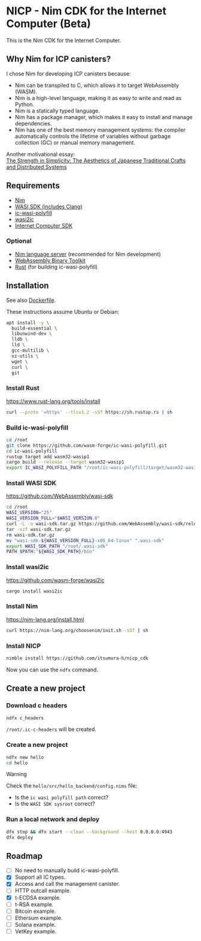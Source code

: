 NICP - Nim CDK for the Internet Computer (Beta)
===

This is the Nim CDK for the Internet Computer.

## Why Nim for ICP canisters?

I chose Nim for developing ICP canisters because:
- Nim can be transpiled to C, which allows it to target WebAssembly (WASM).
- Nim is a high-level language, making it as easy to write and read as Python.
- Nim is a statically typed language.
- Nim has a package manager, which makes it easy to install and manage dependencies.
- Nim has one of the best memory management systems: the compiler automatically controls the lifetime of variables without garbage collection (GC) or manual memory management.

Another motivational essay:  
[The Strength in Simplicity: The Aesthetics of Japanese Traditional Crafts and Distributed Systems](./docs/en/strength_in_simplicity.md)

## Requirements

- [Nim](https://nim-lang.org)  
- [WASI SDK (includes Clang)](https://github.com/WebAssembly/wasi-sdk)  
- [ic-wasi-polyfill](https://github.com/wasm-forge/ic-wasi-polyfill)  
- [wasi2ic](https://github.com/wasm-forge/wasi2ic)  
- [Internet Computer SDK](https://internetcomputer.org/docs/current/developer-docs/setup/install/sdk-install)  

### Optional

- [Nim language server](https://github.com/nim-lang/langserver) (recommended for Nim development)  
- [WebAssembly Binary Toolkit](https://github.com/WebAssembly/wabt)  
- [Rust](https://www.rust-lang.org) (for building ic-wasi-polyfill)

## Installation

See also [Dockerfile](docker/app/develop.Dockerfile).

These instructions assume Ubuntu or Debian:

```sh
apt install -y \
  build-essential \
  libunwind-dev \
  lldb \
  lld \
  gcc-multilib \
  xz-utils \
  wget \
  curl \
  git
```

### Install Rust
https://www.rust-lang.org/tools/install

```sh
curl --proto '=https' --tlsv1.2 -sSf https://sh.rustup.rs | sh
```

### Build ic-wasi-polyfill

```sh
cd /root
git clone https://github.com/wasm-forge/ic-wasi-polyfill.git
cd ic-wasi-polyfill
rustup target add wasm32-wasip1
cargo build --release --target wasm32-wasip1
export IC_WASI_POLYFILL_PATH "/root/ic-wasi-polyfill/target/wasm32-wasip1/release"
```

### Install WASI SDK
https://github.com/WebAssembly/wasi-sdk

```sh
cd /root
WASI_VERSION="25"
WASI_VERSION_FULL="$WASI_VERSION.0"
curl -L -o wasi-sdk.tar.gz https://github.com/WebAssembly/wasi-sdk/releases/download/wasi-sdk-${WASI_VERSION}/wasi-sdk-${WASI_VERSION_FULL}-x86_64-linux.tar.gz
tar -xzf wasi-sdk.tar.gz
rm wasi-sdk.tar.gz
mv "wasi-sdk-${WASI_VERSION_FULL}-x86_64-linux" ".wasi-sdk"
export WASI_SDK_PATH "/root/.wasi-sdk"
PATH $PATH:"${WASI_SDK_PATH}/bin"
```

### Install wasi2ic
https://github.com/wasm-forge/wasi2ic

```sh
cargo install wasi2ic
```

### Install Nim
https://nim-lang.org/install.html

```sh
curl https://nim-lang.org/choosenim/init.sh -sSf | sh
```

### Install NICP

```sh
nimble install https://github.com/itsumura-h/nicp_cdk
```

Now you can use the `ndfx` command.

## Create a new project

### Download c headers

```sh
ndfx c_headers
```
`/root/.ic-c-headers` will be created.


### Create a new project

```sh
ndfx new hello
cd hello
```

> [!WARNING]  
> Check the `hello/src/hello_backend/config.nims` file:  
> - Is the `ic wasi polyfill path` correct?  
> - Is the `WASI SDK sysroot` correct?  

### Run a local network and deploy

```sh
dfx stop && dfx start --clean --background --host 0.0.0.0:4943
dfx deploy
```

## Roadmap

- [ ] No need to manually build ic-wasi-polyfill.  
- [X] Support all IC types.  
- [X] Access and call the management canister.  
- [ ] HTTP outcall example.  
- [X] t-ECDSA example.  
- [ ] t-RSA example.  
- [ ] Bitcoin example.  
- [ ] Ethersum example.  
- [ ] Solana example.  
- [ ] VetKey example.
